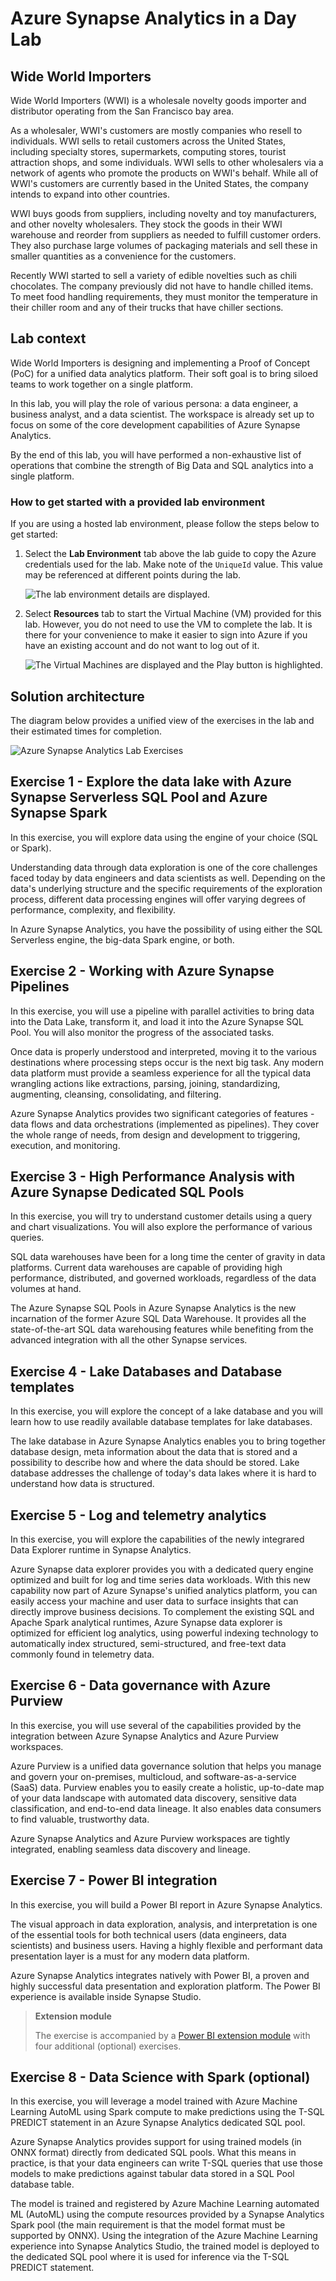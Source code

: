 # Azure Synapse Analytics in a Day Lab

## Wide World Importers

Wide World Importers (WWI) is a wholesale novelty goods importer and distributor operating from the San Francisco bay area.

As a wholesaler, WWI's customers are mostly companies who resell to individuals. WWI sells to retail customers across the United States, including specialty stores, supermarkets, computing stores, tourist attraction shops, and some individuals. WWI sells to other wholesalers via a network of agents who promote the products on WWI's behalf. While all of WWI's customers are currently based in the United States, the company intends to expand into other countries.

WWI buys goods from suppliers, including novelty and toy manufacturers, and other novelty wholesalers. They stock the goods in their WWI warehouse and reorder from suppliers as needed to fulfill customer orders. They also purchase large volumes of packaging materials and sell these in smaller quantities as a convenience for the customers.

Recently WWI started to sell a variety of edible novelties such as chili chocolates. The company previously did not have to handle chilled items. To meet food handling requirements, they must monitor the temperature in their chiller room and any of their trucks that have chiller sections.

## Lab context

Wide World Importers is designing and implementing a Proof of Concept (PoC) for a unified data analytics platform. Their soft goal is to bring siloed teams to work together on a single platform.

In this lab, you will play the role of various persona: a data engineer, a business analyst, and a data scientist. The workspace is already set up to focus on some of the core development capabilities of Azure Synapse Analytics.

By the end of this lab, you will have performed a non-exhaustive list of operations that combine the strength of Big Data and SQL analytics into a single platform.

### How to get started with a provided lab environment

If you are using a hosted lab environment, please follow the steps below to get started:

1. Select the **Lab Environment** tab above the lab guide to copy the Azure credentials used for the lab. Make note of the `UniqueId` value. This value may be referenced at different points during the lab.

    ![The lab environment details are displayed.](media/ed1.png "Lab Environment")

2. Select **Resources** tab to start the Virtual Machine (VM) provided for this lab. However, you do not need to use the VM to complete the lab. It is there for your convenience to make it easier to sign into Azure if you have an existing account and do not want to log out of it.

    ![The Virtual Machines are displayed and the Play button is highlighted.](media/prg1.png "Lab Resources")

## Solution architecture

The diagram below provides a unified view of the exercises in the lab and their estimated times for completion.

![Azure Synapse Analytics Lab Exercises](./media/exercises1.png "Solution architecture")

## Exercise 1 - Explore the data lake with Azure Synapse Serverless SQL Pool and Azure Synapse Spark

In this exercise, you will explore data using the engine of your choice (SQL or Spark).

Understanding data through data exploration is one of the core challenges faced today by data engineers and data scientists as well. Depending on the data's underlying structure and the specific requirements of the exploration process, different data processing engines will offer varying degrees of performance, complexity, and flexibility.

In Azure Synapse Analytics, you have the possibility of using either the SQL Serverless engine, the big-data Spark engine, or both.

## Exercise 2 - Working with Azure Synapse Pipelines

In this exercise, you will use a pipeline with parallel activities to bring data into the Data Lake, transform it, and load it into the Azure Synapse SQL Pool. You will also monitor the progress of the associated tasks.

Once data is properly understood and interpreted, moving it to the various destinations where processing steps occur is the next big task. Any modern data platform must provide a seamless experience for all the typical data wrangling actions like extractions, parsing, joining, standardizing, augmenting, cleansing, consolidating, and filtering.

Azure Synapse Analytics provides two significant categories of features - data flows and data orchestrations (implemented as pipelines). They cover the whole range of needs, from design and development to triggering, execution, and monitoring.

## Exercise 3 - High Performance Analysis with Azure Synapse Dedicated SQL Pools

In this exercise, you will try to understand customer details using a query and chart visualizations. You will also explore the performance of various queries.

SQL data warehouses have been for a long time the center of gravity in data platforms. Current data warehouses are capable of providing high performance, distributed, and governed workloads, regardless of the data volumes at hand.

The Azure Synapse SQL Pools in Azure Synapse Analytics is the new incarnation of the former Azure SQL Data Warehouse. It provides all the state-of-the-art SQL data warehousing features while benefiting from the advanced integration with all the other Synapse services.

## Exercise 4 - Lake Databases and Database templates

In this exercise, you will explore the concept of a lake database and you will learn how to use readily available database templates for lake databases.

The lake database in Azure Synapse Analytics enables you to bring together database design, meta information about the data that is stored and a possibility to describe how and where the data should be stored. Lake database addresses the challenge of today's data lakes where it is hard to understand how data is structured.

## Exercise 5 - Log and telemetry analytics

In this exercise, you will explore the capabilities of the newly integrared Data Explorer runtime in Synapse Analytics.

Azure Synapse data explorer provides you with a dedicated query engine optimized and built for log and time series data workloads. With this new capability now part of Azure Synapse's unified analytics platform, you can easily access your machine and user data to surface insights that can directly improve business decisions. To complement the existing SQL and Apache Spark analytical runtimes, Azure Synapse data explorer is optimized for efficient log analytics, using powerful indexing technology to automatically index structured, semi-structured, and free-text data commonly found in telemetry data.

## Exercise 6 - Data governance with Azure Purview

In this exercise, you will use several of the capabilities provided by the integration between Azure Synapse Analytics and Azure Purview workspaces.

Azure Purview is a unified data governance solution that helps you manage and govern your on-premises, multicloud, and software-as-a-service (SaaS) data. Purview enables you to easily create a holistic, up-to-date map of your data landscape with automated data discovery, sensitive data classification, and end-to-end data lineage. It also enables data consumers to find valuable, trustworthy data.

Azure Synapse Analytics and Azure Purview workspaces are tightly integrated, enabling seamless data discovery and lineage.

## Exercise 7 - Power BI integration

In this exercise, you will build a Power BI report in Azure Synapse Analytics.

The visual approach in data exploration, analysis, and interpretation is one of the essential tools for both technical users (data engineers, data scientists) and business users. Having a highly flexible and performant data presentation layer is a must for any modern data platform.

Azure Synapse Analytics integrates natively with Power BI, a proven and highly successful data presentation and exploration platform. The Power BI experience is available inside Synapse Studio.

>**Extension module**
>
>The exercise is accompanied by a [Power BI extension module](./power-bi-extension-module/README.md) with four additional (optional) exercises.

## Exercise 8 - Data Science with Spark (optional)

In this exercise, you will leverage a model trained with Azure Machine Learning AutoML using Spark compute to make predictions using the T-SQL PREDICT statement in an Azure Synapse Analytics dedicated SQL pool.

Azure Synapse Analytics provides support for using trained models (in ONNX format) directly from dedicated SQL pools. What this means in practice, is that your data engineers can write T-SQL queries that use those models to make predictions against tabular data stored in a SQL Pool database table.

The model is trained and registered by Azure Machine Learning automated ML (AutoML) using the compute resources provided by a Synapse Analytics Spark pool (the main requirement is that the model format must be supported by ONNX). Using the integration of the Azure Machine Learning experience into Synapse Analytics Studio, the trained model is deployed to the dedicated SQL pool where it is used for inference via the T-SQL PREDICT statement.
